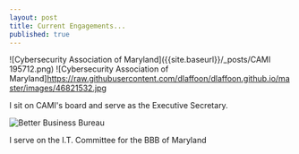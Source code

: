 ```yaml
---
layout: post
title: Current Engagements...
published: true
---
```

![Cybersecurity Association of Maryland]({{site.baseurl}}/_posts/CAMI 195712.png)
![Cybersecurity Association of Maryland]https://raw.githubusercontent.com/dlaffoon/dlaffoon.github.io/master/images/46821532.jpg


I sit on CAMI's board and serve as the Executive Secretary.

![Better Business Bureau]({{site.baseurl}}/_posts/BBB195501.png)

I serve on the I.T. Committee for the BBB of Maryland
